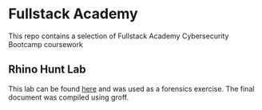 # Fullstack Academy
This repo contains a selection of Fullstack Academy Cybersecurity Bootcamp coursework
## Rhino Hunt Lab
This lab can be found [here](https://cfreds-archive.nist.gov/dfrws/Rhino_Hunt.html) and was used as a forensics exercise. The final document was compiled using groff. 
